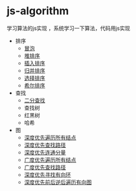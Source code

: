 # js-algorithm
学习算法的js实现 ，系统学习一下算法，代码用js实现

* 排序
    - [冒泡](bubbleSort.js)
    - [堆排序](heapSort.js)
    - [插入排序](insertionSort.js)
    - [归并排序](mergeSort.js)
    - [选择排序](selectionSrot.js)
    - [希尔排序](shellSort.js)
* 查找
    - [二分查找](binarySearch.js)
    - 查找树
    - 红黑树
    - 哈希
* 图
    - [深度优先遍历所有结点](dfsSearch.js)
    - [深度优先查找路径](dfsPath.js)
    - [深度优先连通分量](dfsCC.js)
    - [广度优先遍历所有结点](bfsSearch.js)
    - [广度优先查找路径](bfsPath.js)
    - [深度优先寻找有向环](dfsDirectedCycle.js)
    - [深度优先前后逆后遍历有向图](dfsPrePostSearch.js)
